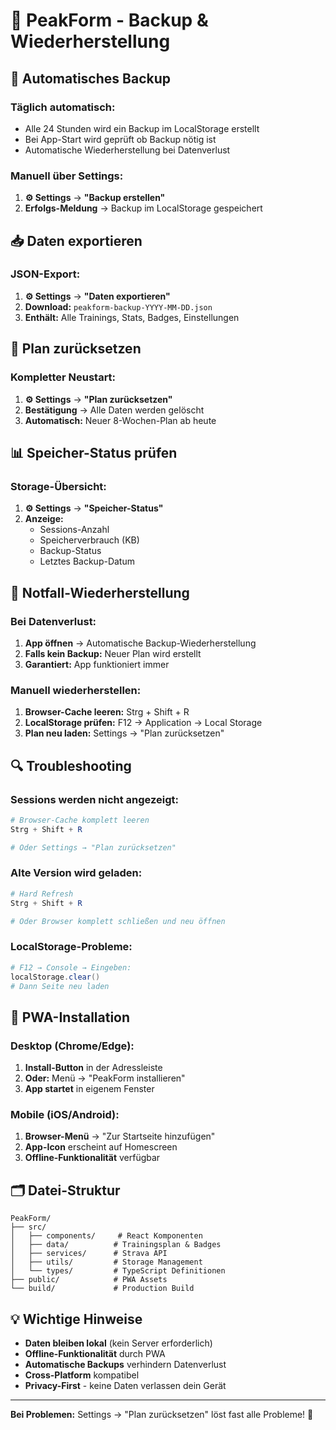 # 💾 PeakForm - Backup & Wiederherstellung

## 🔄 Automatisches Backup

### **Täglich automatisch:**
- Alle 24 Stunden wird ein Backup im LocalStorage erstellt
- Bei App-Start wird geprüft ob Backup nötig ist
- Automatische Wiederherstellung bei Datenverlust

### **Manuell über Settings:**
1. **⚙️ Settings** → **"Backup erstellen"**
2. **Erfolgs-Meldung** → Backup im LocalStorage gespeichert

## 📥 Daten exportieren

### **JSON-Export:**
1. **⚙️ Settings** → **"Daten exportieren"**
2. **Download:** `peakform-backup-YYYY-MM-DD.json`
3. **Enthält:** Alle Trainings, Stats, Badges, Einstellungen

## 🔧 Plan zurücksetzen

### **Kompletter Neustart:**
1. **⚙️ Settings** → **"Plan zurücksetzen"**
2. **Bestätigung** → Alle Daten werden gelöscht
3. **Automatisch:** Neuer 8-Wochen-Plan ab heute

## 📊 Speicher-Status prüfen

### **Storage-Übersicht:**
1. **⚙️ Settings** → **"Speicher-Status"**
2. **Anzeige:**
   - Sessions-Anzahl
   - Speicherverbrauch (KB)
   - Backup-Status
   - Letztes Backup-Datum

## 🚨 Notfall-Wiederherstellung

### **Bei Datenverlust:**
1. **App öffnen** → Automatische Backup-Wiederherstellung
2. **Falls kein Backup:** Neuer Plan wird erstellt
3. **Garantiert:** App funktioniert immer

### **Manuell wiederherstellen:**
1. **Browser-Cache leeren:** Strg + Shift + R
2. **LocalStorage prüfen:** F12 → Application → Local Storage
3. **Plan neu laden:** Settings → "Plan zurücksetzen"

## 🔍 Troubleshooting

### **Sessions werden nicht angezeigt:**
```powershell
# Browser-Cache komplett leeren
Strg + Shift + R

# Oder Settings → "Plan zurücksetzen"
```

### **Alte Version wird geladen:**
```powershell
# Hard Refresh
Strg + Shift + R

# Oder Browser komplett schließen und neu öffnen
```

### **LocalStorage-Probleme:**
```powershell
# F12 → Console → Eingeben:
localStorage.clear()
# Dann Seite neu laden
```

## 📱 PWA-Installation

### **Desktop (Chrome/Edge):**
1. **Install-Button** in der Adressleiste
2. **Oder:** Menü → "PeakForm installieren"
3. **App startet** in eigenem Fenster

### **Mobile (iOS/Android):**
1. **Browser-Menü** → "Zur Startseite hinzufügen"
2. **App-Icon** erscheint auf Homescreen
3. **Offline-Funktionalität** verfügbar

## 🗂️ Datei-Struktur

```
PeakForm/
├── src/
│   ├── components/     # React Komponenten
│   ├── data/          # Trainingsplan & Badges
│   ├── services/      # Strava API
│   ├── utils/         # Storage Management
│   └── types/         # TypeScript Definitionen
├── public/            # PWA Assets
└── build/             # Production Build
```

## 💡 Wichtige Hinweise

- **Daten bleiben lokal** (kein Server erforderlich)
- **Offline-Funktionalität** durch PWA
- **Automatische Backups** verhindern Datenverlust
- **Cross-Platform** kompatibel
- **Privacy-First** - keine Daten verlassen dein Gerät

---

**Bei Problemen:** Settings → "Plan zurücksetzen" löst fast alle Probleme! 🔧

